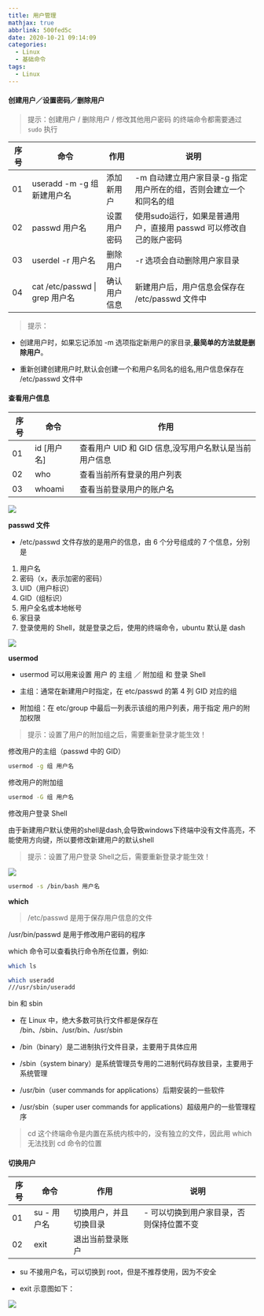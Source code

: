 ```yaml
---
title: 用户管理
mathjax: true
abbrlink: 500fed5c
date: 2020-10-21 09:14:09
categories:
  - Linux
  - 基础命令
tags:
  - Linux
---
```


#### 创建用户／设置密码／删除用户

> 提示：创建用户 / 删除用户 / 修改其他用户密码 的终端命令都需要通过 `sudo` 执行

| 序号 | 命令 | 作用 | 说明 |
| --- | --- | --- | --- |
| 01 | useradd -m -g 组 新建用户名 | 添加新用户 |-m 自动建立用户家目录-g 指定用户所在的组，否则会建立一个和同名的组|
| 02 | passwd 用户名 | 设置用户密码 | 使用sudo运行，如果是普通用户，直接用 passwd 可以修改自己的账户密码|
| 03 | userdel -r 用户名 | 删除用户 | -r 选项会自动删除用户家目录 |
| 04 | cat /etc/passwd \| grep 用户名 | 确认用户信息 | 新建用户后，用户信息会保存在 /etc/passwd 文件中 |


> 提示：

  + 创建用户时，如果忘记添加 -m 选项指定新用户的家目录,**最简单的方法就是删除用户**。

  + 重新创建创建用户时,默认会创建一个和用户名同名的组名,用户信息保存在 /etc/passwd 文件中

#### 查看用户信息

| 序号 | 命令 | 作用 |
| --- | --- | --- |
| 01 | id [用户名] | 查看用户 UID 和 GID 信息,没写用户名默认是当前用户信息 |
| 02 | who | 查看当前所有登录的用户列表 |
| 03 | whoami | 查看当前登录用户的账户名 |

![](0002.png)

**passwd 文件**

+ /etc/passwd 文件存放的是用户的信息，由 6 个分号组成的 7 个信息，分别是
1. 用户名
2. 密码（x，表示加密的密码）
3. UID（用户标识）
4. GID（组标识）
5. 用户全名或本地帐号
6. 家目录
7. 登录使用的 Shell，就是登录之后，使用的终端命令，ubuntu 默认是 dash

![](0001.png)

**usermod**

+ usermod 可以用来设置 用户 的 主组 ／ 附加组 和 登录 Shell

+ 主组：通常在新建用户时指定，在 etc/passwd 的第 4 列 GID 对应的组

+ 附加组：在 etc/group 中最后一列表示该组的用户列表，用于指定 用户的附加权限

> 提示：设置了用户的附加组之后，需要重新登录才能生效！

修改用户的主组（passwd 中的 GID）

```bash
usermod -g 组 用户名
```

修改用户的附加组

```bash
usermod -G 组 用户名
```

修改用户登录 Shell

由于新建用户默认使用的shell是dash,会导致windows下终端中没有文件高亮，不能使用方向键，所以要修改新建用户的默认shell

> 提示：设置了用户登录 Shell之后，需要重新登录才能生效！

![](0003.png)

```bash
usermod -s /bin/bash 用户名
```

**which**

> /etc/passwd 是用于保存用户信息的文件

  /usr/bin/passwd 是用于修改用户密码的程序

which 命令可以查看执行命令所在位置，例如:

```bash
which ls
```

```bash
which useradd
///usr/sbin/useradd
```

bin 和 sbin

+ 在 Linux 中，绝大多数可执行文件都是保存在 /bin、/sbin、/usr/bin、/usr/sbin

+ /bin（binary）是二进制执行文件目录，主要用于具体应用

+ /sbin（system binary）是系统管理员专用的二进制代码存放目录，主要用于系统管理

+ /usr/bin（user commands for applications）后期安装的一些软件

+ /usr/sbin（super user commands for applications）超级用户的一些管理程序

> cd 这个终端命令是内置在系统内核中的，没有独立的文件，因此用 which 无法找到 cd 命令的位置

#### 切换用户

| 序号 | 命令 | 作用 | 说明 |
| --- | --- | --- | --- |
| 01 | su - 用户名 | 切换用户，并且切换目录 | - 可以切换到用户家目录，否则保持位置不变 |
| 02 | exit | 退出当前登录账户 | |

+ su 不接用户名，可以切换到 root，但是不推荐使用，因为不安全

+ exit 示意图如下：

![](0004.jpg)
